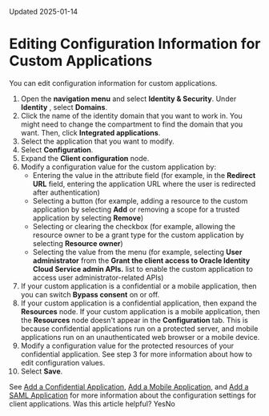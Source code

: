 Updated 2025-01-14
# Editing Configuration Information for Custom Applications
You can edit configuration information for custom applications.
  1. Open the **navigation menu** and select **Identity & Security**. Under **Identity** , select **Domains**. 
  2. Click the name of the identity domain that you want to work in. You might need to change the compartment to find the domain that you want. Then, click **Integrated applications**. 
  3. Select the application that you want to modify.
  4. Select **Configuration**.
  5. Expand the **Client configuration** node.
  6. Modify a configuration value for the custom application by:
     * Entering the value in the attribute field (for example, in the **Redirect URL** field, entering the application URL where the user is redirected after authentication)
     * Selecting a button (for example, adding a resource to the custom application by selecting **Add** or removing a scope for a trusted application by selecting **Remove**)
     * Selecting or clearing the checkbox (for example, allowing the resource owner to be a grant type for the custom application by selecting **Resource owner**)
     * Selecting the value from the menu (for example, selecting **User administrator** from the **Grant the client access to Oracle Identity Cloud Service admin APIs.** list to enable the custom application to access user administrator-related APIs)
  7. If your custom application is a confidential or a mobile application, then you can switch **Bypass consent** on or off.
  8. If your custom application is a confidential application, then expand the **Resources** node.
If your custom application is a mobile application, then the **Resources** node doesn't appear in the **Configuration** tab. This is because confidential applications run on a protected server, and mobile applications run on an unauthenticated web browser or a mobile device.
  9. Modify a configuration value for the protected resources of your confidential application. See step 3 for more information about how to edit configuration values.
  10. Select **Save**.


See [Add a Confidential Application](https://docs.oracle.com/en-us/iaas/Content/Identity/applications/add-confidential-application.htm#add-confidential-application "Confidential applications run on a protected server."), [Add a Mobile Application](https://docs.oracle.com/en-us/iaas/Content/Identity/applications/add-mobile-application.htm#add-mobile-application "Add mobile applications that use OAuth 2.0 and they can't maintain the confidentiality of their client secrets."), and [Add a SAML Application](https://docs.oracle.com/en-us/iaas/Content/Identity/applications/add-saml-application.htm#add-saml-application "Create a Security Assertion Markup Language \(SAML\) application and grant it to users so that your users can single sign-on \(SSO\) into your SaaS applications that support SAML for SSO.") for more information about the configuration settings for client applications.
Was this article helpful?
YesNo

